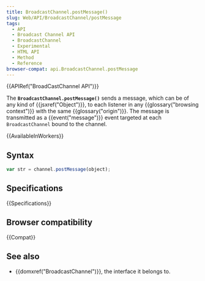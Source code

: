 ```yaml
---
title: BroadcastChannel.postMessage()
slug: Web/API/BroadcastChannel/postMessage
tags:
  - API
  - Broadcast Channel API
  - BroadcastChannel
  - Experimental
  - HTML API
  - Method
  - Reference
browser-compat: api.BroadcastChannel.postMessage
---
```

{{APIRef("BroadCastChannel API")}}

The **`BroadcastChannel.postMessage()`** sends a message, which
can be of any kind of {{jsxref("Object")}}, to each listener in any {{glossary("browsing
  context")}} with the same {{glossary("origin")}}. The message is transmitted as a
{{event("message")}} event targeted at each `BroadcastChannel` bound to the
channel.

{{AvailableInWorkers}}

## Syntax

```js
var str = channel.postMessage(object);
```

## Specifications

{{Specifications}}

## Browser compatibility

{{Compat}}

## See also

- {{domxref("BroadcastChannel")}}, the interface it belongs to.
